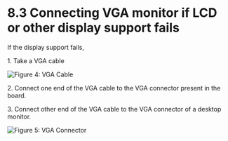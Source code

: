 # 8.3	Connecting VGA monitor if LCD or other display support fails

If the display support fails,

1\. Take a VGA cable

![Figure 4: VGA Cable](broken-reference)

2\. Connect one end of the VGA cable to the VGA connector present in the board.

3\. Connect other end of the VGA cable to the VGA connector of a desktop monitor.

![Figure 5: VGA Connector](broken-reference)

